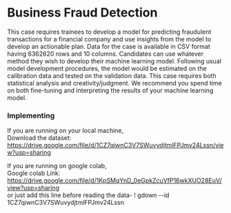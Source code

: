 # Business Fraud Detection
This case requires trainees to develop a model for predicting fraudulent transactions for a financial company and use insights from the model to develop an actionable plan. Data for the case is available in CSV format having 6362620 rows and 10 columns. Candidates can use whatever method they wish to develop their machine learning model. Following usual model development procedures, the model would be estimated on the calibration data and tested on the validation data. This case requires both statistical analysis and creativity/judgment. We recommend you spend time on both fine-tuning and interpreting the results of your machine learning model.

### Implementing
If you are running on your local machine, 
<br>Download the dataset: https://drive.google.com/file/d/1CZ7qiwnC3V7SWuvydjtmlFPJmv24Lssn/view?usp=sharing

If you are running on google colab, 
<br>Google colab Link: https://drive.google.com/file/d/1KpSMqYnD_0eGpkZcuVfP16wkXUO28EuV/view?usp=sharing
<br>or just add this line before reading the data- ! gdown --id 1CZ7qiwnC3V7SWuvydjtmlFPJmv24Lssn 
